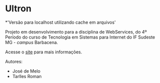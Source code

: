 # Ultron

*'Versão para localhost utilizando cache em arquivos'

Projeto em desenvolvimento para a disciplina de WebServices, do 4º Período do curso de Tecnologia em Sistemas para Internet do IF Sudeste MG - *campus* Barbacena.

Acesse o [site](https://jose-de-melo.github.io/ultron/) para mais informações.

Autores:
- José de Melo
- Tarlles Roman
